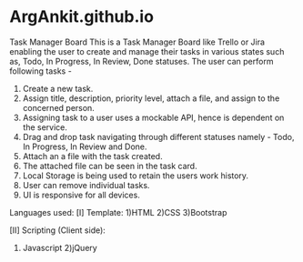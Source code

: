 # ArgAnkit.github.io
Task Manager Board 
This is a Task Manager Board like Trello or Jira enabling the user to create and manage their tasks in various states such as, Todo, In Progress, In Review, Done statuses.
The user can perform following tasks -
1) Create a new task.
2) Assign title, description, priority level, attach a file, and assign to the concerned person.
3) Assigning task to a user uses a mockable API, hence is dependent on the service.
4) Drag and drop task navigating through different statuses namely - Todo, In Progress, In Review and Done.
5) Attach an a file with the task created.
6) The attached file can be seen in the task card.
7) Local Storage is being used to retain the users work history.
8) User can remove individual tasks.
9) UI is responsive for all devices.

Languages used:
[I] Template:
  1)HTML
  2)CSS
  3)Bootstrap

[II] Scripting (Client side):
1) Javascript
2)jQuery
